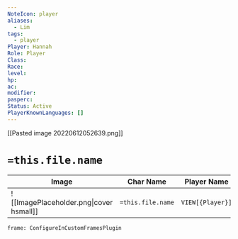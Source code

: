 ```yaml
---
NoteIcon: player
aliases:
  - Lim
tags:
  - player
Player: Hannah
Role: Player
Class: 
Race: 
level: 
hp: 
ac: 
modifier: 
pasperc: 
Status: Active
PlayerKnownLanguages: []
---
```




[[Pasted image 20220612052639.png]]

# `=this.file.name`

| Image                                              | Char Name         | Player Name    | Class         | Race         | Level         |
| -------------------------------------------------- | ----------------- | -------------- | ------------- | ------------ | ------------- |
| ![[ImagePlaceholder.png\|cover hsmall]] | `=this.file.name` |  `VIEW[{Player}]` | `VIEW[{Class}]` | `VIEW[{Race}]` | `VIEW[{level}]` |

```custom-frames
frame: ConfigureInCustomFramesPlugin
```

